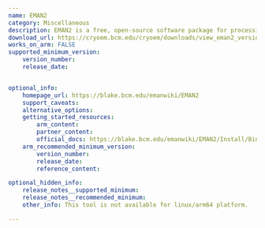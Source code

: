 ```yaml
---
name: EMAN2
category: Miscellaneous
description: EMAN2 is a free, open-source software package for processing single-particle electron microscopy images. It offers tools for 3D reconstruction, visualization, and macromolecular analysis, widely applied in structural biology.
download_url: https://cryoem.bcm.edu/cryoem/downloads/view_eman2_version/33
works_on_arm: FALSE
supported_minimum_version:
    version_number: 
    release_date: 


optional_info:
    homepage_url: https://blake.bcm.edu/emanwiki/EMAN2
    support_caveats:
    alternative_options:
    getting_started_resources:
        arm_content: 
        partner_content: 
        official_docs: https://blake.bcm.edu/emanwiki/EMAN2/Install/BinaryInstallAnaconda/2.99
    arm_recommended_minimum_version:
        version_number:
        release_date:
        reference_content: 

optional_hidden_info:
    release_notes__supported_minimum: 
    release_notes__recommended_minimum:
    other_info: This tool is not available for linux/arm64 platform.

---
```

